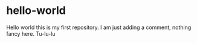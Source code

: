# hello-world
Hello world this is my first repository.
I am just adding a comment, nothing fancy here. Tu-lu-lu
